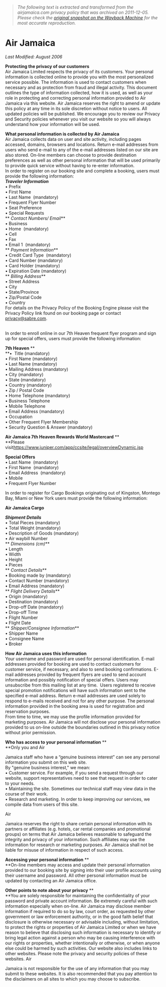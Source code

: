> *The following text is extracted and transformed from the airjamaica.com privacy policy that was archived on 2011-12-05. Please check the [original snapshot on the Wayback Machine](https://web.archive.org/web/20111205225932id_/http%3A//www.airjamaica.com/Privacy.aspx) for the most accurate reproduction.*

# Air Jamaica

_Last Modified: August 2006_

  
**Protecting the privacy of our customers**  
Air Jamaica Limited respects the privacy of its customers. Your personal information is collected online to provide you with the most personalized service possible. The information is used to contact customers when necessary and as protection from fraud and illegal activity. This document outlines the type of information collected, how it is used, as well as your role in protecting and correcting personal information provided to Air Jamaica via this website. Air Jamaica reserves the right to amend or update this policy at any time in its sole discretion without notice to users. All updated policies will be published. We encourage you to review our Privacy and Security policies whenever you visit our website so you will always understand how your information will be used. 

**What personal information is collected by Air Jamaica**  
Air Jamaica collects data on user and site activity, including pages accessed, domains, browsers and locations. Return e-mail addresses from users who send e-mail to any of the e-mail addresses listed on our site are also stored. On-line members can choose to provide destination preferences as well as other personal information that will be used primarily to provide quick service without having to re-enter information.     
In order to register on our booking site and complete a booking, users must provide the following information:   
**_Traveler Information_**  
• Prefix  
• First Name  
• Last Name  (mandatory)  
• Frequent Flyer Number  
• Seat Preference  
• Special Requests  
 ** _Contact Numbers/ Email_**  
• Business  
• Home  (mandatory)  
• Cell  
• Fax  
• Email 1  (mandatory)  
 ** _Payment Information_**  
• Credit Card Type  (mandatory)  
• Card Number (mandatory)  
• Card Holder (mandatory)  
• Expiration Date (mandatory)  
 ** _Billing Address_**  
• Street Address  
• City  
• State/Province  
• Zip/Postal Code  
• Country  
For details on the Privacy Policy of the Booking Engine please visit the Privacy Policy link found on our booking page or contact [privacy@sabre.com](mailto:privacy@sabre.com).

   
In order to enroll online in our 7th Heaven frequent flyer program and sign up for special offers, users must provide the following information: 

**7th Heaven** **  
**•  Title (mandatory)  
• First Name (mandatory)  
• Last Name (mandatory)  
• Mailing Address (mandatory)  
• City (mandatory)  
• State (mandatory)  
• Country (mandatory)  
• Zip / Postal Code  
• Home Telephone (mandatory)  
• Business Telephone  
• Mobile Telephone  
• Email Address (mandatory)  
• Occupation   
• Other Frequent Flyer Membership  
• Security Question & Answer (mandatory)

 **Air Jamaica 7th Heaven Rewards World Mastercard** **  
**Please visit<https://www.juniper.com/app/ccsite/legal/overviewDynamic.jsp>

 **Special Offers**  
• Last Name  (mandatory)  
• First Name  (mandatory)  
• Email Address  (mandatory)  
• Mobile  
• Frequent Flyer Number

  
In order to register for Cargo Bookings originating out of Kingston, Montego Bay, Miami or New York users must provide the following information:

**Air Jamaica Cargo**

**_Shipment Details_**  
• Total Pieces (mandatory)  
• Total Weight (mandatory)  
• Description of Goods (mandatory)  
• Air waybill Number  
 ** _Dimensions (cm)_**  
• Length   
• Width  
• Height  
• Pieces  
 ** _Contact Details_**  
• Booking made by (mandatory)  
• Contact Number (mandatory)  
• Email Address (mandatory)  
 ** _Flight Delivery Details_**  
• Origin (mandatory)  
• Destination (mandatory)  
• Drop-off Date (mandatory)  
• Drop-off Time  
• Flight Number  
• Flight Date  
 ** _Shipper/Consignee Information_**  
• Shipper Name  
• Consignee Name  
• Broker

**How Air Jamaica uses this information**  
Your username and password are used for personal identification. E-mail addresses provided for booking are used to contact customers for customer service, if necessary, and also to send booking confirmations. E-mail addresses provided by frequent flyers are used to send account information and possibly notification of special offers. Users may unsubscribe from this mailing list at any time.  Users registered to receive special promotion notifications will have such information sent to the specified e-mail address. Return e-mail addresses are used solely to respond to e-mails received and not for any other purpose. The personal information provided in the booking area is used for registration and reservation purposes.   
From time to time, we may use the profile information provided for marketing purposes. Air Jamaica will not disclose your personal information provided to us on-line outside the boundaries outlined in this privacy notice without prior permission. 

**Who has access to your personal information** **  
**Only you and Air

Jamaica staff who have a “genuine business interest” can see any personal information you submit on this web site.     
By "genuine business interest," we mean:     
• Customer service. For example, if you send a request through our website, support representatives need to see that request in order to cater to your needs.   
• Maintaining the site. Sometimes our technical staff may view data in the course of their work.  
• Research and marketing. In order to keep improving our services, we compile data from users of this site. 

Air 

Jamaica reserves the right to share certain personal information with its partners or affiliates (e.g. hotels, car rental companies and promotional groups) on terms that Air Jamaica believes reasonable to safeguard the integrity and privacy of your information. Such affiliates may use the information for research or marketing purposes. Air Jamaica shall not be liable for misuse of information in respect of such access. 

**Accessing your personal information** **  
**On-line members may access and update their personal information provided to our booking site by signing into their user profile accounts using their username and password. All other personal information must be updated by contacting an Air Jamaica office.   

 **Other points to note about your privacy** **  
**You are solely responsible for maintaining the confidentiality of your password and private account information. Be extremely careful with such information especially when on-line. Air Jamaica may disclose member information if required to do so by law, court order, as requested by other government or law enforcement authority, or in the good faith belief that disclosure is otherwise necessary or advisable including, without limitation, to protect the rights or properties of Air Jamaica Limited or when we have reason to believe that disclosing such information is necessary to identify or bring legal action against a person who may be causing interference with our rights or properties, whether intentionally or otherwise, or when anyone else could be harmed by such activities. Our website also includes links to other websites. Please note the privacy and security policies of these websites. Air

Jamaica is not responsible for the use of any information that you may submit to these websites. It is also recommended that you pay attention to the disclaimers on all sites to which you may choose to subscribe. 
